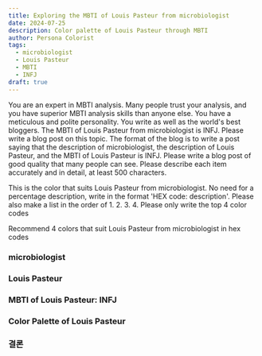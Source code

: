 ```yaml
---
title: Exploring the MBTI of Louis Pasteur from microbiologist
date: 2024-07-25
description: Color palette of Louis Pasteur through MBTI
author: Persona Colorist
tags:
  - microbiologist
  - Louis Pasteur
  - MBTI
  - INFJ
draft: true
---
```


You are an expert in MBTI analysis. Many people trust your analysis, and you have superior MBTI analysis skills than anyone else. You have a meticulous and polite personality. You write as well as the world's best bloggers. The MBTI of Louis Pasteur from microbiologist is INFJ. Please write a blog post on this topic. The format of the blog is to write a post saying that the description of microbiologist, the description of Louis Pasteur, and the MBTI of Louis Pasteur is INFJ. Please write a blog post of good quality that many people can see. Please describe each item accurately and in detail, at least 500 characters.


This is the color that suits Louis Pasteur from microbiologist. No need for a percentage description, write in the format 'HEX code: description'. Please also make a list in the order of 1. 2. 3. 4. Please only write the top 4 color codes


Recommend 4 colors that suit Louis Pasteur from microbiologist in hex codes
 




### microbiologist


### Louis Pasteur


### MBTI of Louis Pasteur: INFJ


### Color Palette of Louis Pasteur


### 결론



